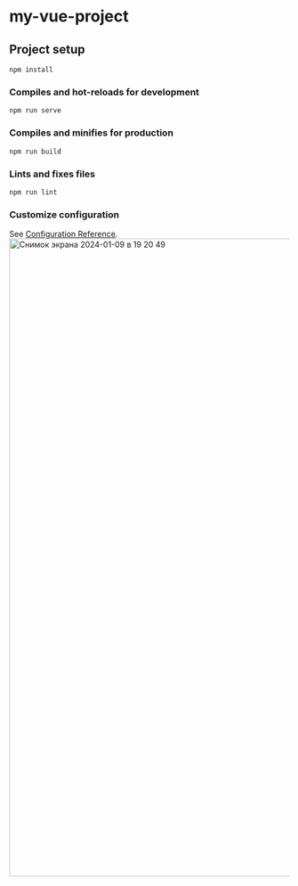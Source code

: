 # my-vue-project

## Project setup
```
npm install
```

### Compiles and hot-reloads for development
```
npm run serve
```

### Compiles and minifies for production
```
npm run build
```

### Lints and fixes files
```
npm run lint
```

### Customize configuration
See [Configuration Reference](https://cli.vuejs.org/config/).
<img width="1145" alt="Снимок экрана 2024-01-09 в 19 20 49" src="https://github.com/ArsenyiPopov/interno/assets/103963781/d443d5cf-dc6e-4b1c-9718-fc80a33a787a">



